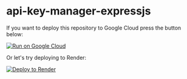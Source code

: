 # api-key-manager-expressjs


If you want to deploy this repository to Google Cloud press the button below:

[![Run on Google Cloud](https://deploy.cloud.run/button.svg)](https://deploy.cloud.run)

Or let's try deploying to Render:

[![Deploy to Render](https://render.com/images/deploy-to-render-button.svg)](https://render.com/deploy)